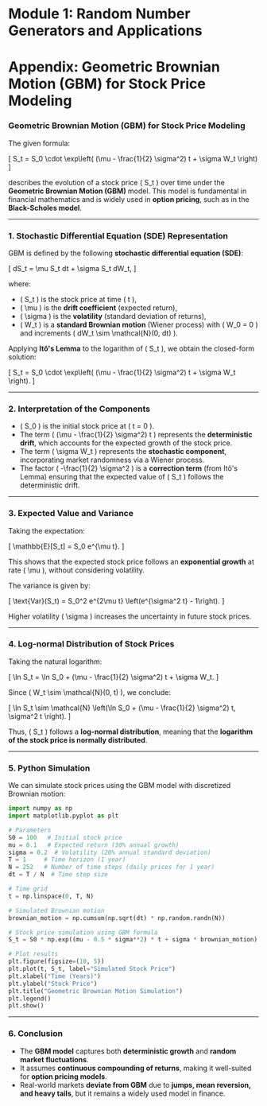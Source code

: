 # Module 1: Random Number Generators and Applications

# Appendix: Geometric Brownian Motion (GBM) for Stock Price Modeling

### **Geometric Brownian Motion (GBM) for Stock Price Modeling**

The given formula:

\[
S_t = S_0 \cdot \exp\left( (\mu - \frac{1}{2} \sigma^2) t + \sigma W_t \right)
\]

describes the evolution of a stock price \( S_t \) over time under the **Geometric Brownian Motion (GBM)** model. This model is fundamental in financial mathematics and is widely used in **option pricing**, such as in the **Black-Scholes model**.

---

### **1. Stochastic Differential Equation (SDE) Representation**

GBM is defined by the following **stochastic differential equation (SDE)**:

\[
dS_t = \mu S_t dt + \sigma S_t dW_t,
\]

where:
- \( S_t \) is the stock price at time \( t \),
- \( \mu \) is the **drift coefficient** (expected return),
- \( \sigma \) is the **volatility** (standard deviation of returns),
- \( W_t \) is a **standard Brownian motion** (Wiener process) with \( W_0 = 0 \) and increments \( dW_t \sim \mathcal{N}(0, dt) \).

Applying **Itô's Lemma** to the logarithm of \( S_t \), we obtain the closed-form solution:

\[
S_t = S_0 \cdot \exp\left( (\mu - \frac{1}{2} \sigma^2) t + \sigma W_t \right).
\]

---

### **2. Interpretation of the Components**

- \( S_0 \) is the initial stock price at \( t = 0 \).
- The term \( (\mu - \frac{1}{2} \sigma^2) t \) represents the **deterministic drift**, which accounts for the expected growth of the stock price.
- The term \( \sigma W_t \) represents the **stochastic component**, incorporating market randomness via a Wiener process.
- The factor \( -\frac{1}{2} \sigma^2 \) is a **correction term** (from Itô's Lemma) ensuring that the expected value of \( S_t \) follows the deterministic drift.

---

### **3. Expected Value and Variance**
Taking the expectation:

\[
\mathbb{E}[S_t] = S_0 e^{\mu t}.
\]

This shows that the expected stock price follows an **exponential growth** at rate \( \mu \), without considering volatility.

The variance is given by:

\[
\text{Var}(S_t) = S_0^2 e^{2\mu t} \left(e^{\sigma^2 t} - 1\right).
\]

Higher volatility \( \sigma \) increases the uncertainty in future stock prices.

---

### **4. Log-normal Distribution of Stock Prices**
Taking the natural logarithm:

\[
\ln S_t = \ln S_0 + (\mu - \frac{1}{2} \sigma^2) t + \sigma W_t.
\]

Since \( W_t \sim \mathcal{N}(0, t) \), we conclude:

\[
\ln S_t \sim \mathcal{N} \left(\ln S_0 + (\mu - \frac{1}{2} \sigma^2) t, \sigma^2 t \right).
\]

Thus, \( S_t \) follows a **log-normal distribution**, meaning that the **logarithm of the stock price is normally distributed**.

---

### **5. Python Simulation**
We can simulate stock prices using the GBM model with discretized Brownian motion:

```python
import numpy as np
import matplotlib.pyplot as plt

# Parameters
S0 = 100   # Initial stock price
mu = 0.1   # Expected return (10% annual growth)
sigma = 0.2  # Volatility (20% annual standard deviation)
T = 1     # Time horizon (1 year)
N = 252   # Number of time steps (daily prices for 1 year)
dt = T / N  # Time step size

# Time grid
t = np.linspace(0, T, N)

# Simulated Brownian motion
brownian_motion = np.cumsum(np.sqrt(dt) * np.random.randn(N))

# Stock price simulation using GBM formula
S_t = S0 * np.exp((mu - 0.5 * sigma**2) * t + sigma * brownian_motion)

# Plot results
plt.figure(figsize=(10, 5))
plt.plot(t, S_t, label="Simulated Stock Price")
plt.xlabel("Time (Years)")
plt.ylabel("Stock Price")
plt.title("Geometric Brownian Motion Simulation")
plt.legend()
plt.show()
```

---

### **6. Conclusion**
- The **GBM model** captures both **deterministic growth** and **random market fluctuations**.
- It assumes **continuous compounding of returns**, making it well-suited for **option pricing models**.
- Real-world markets **deviate from GBM** due to **jumps, mean reversion, and heavy tails**, but it remains a widely used model in finance.
